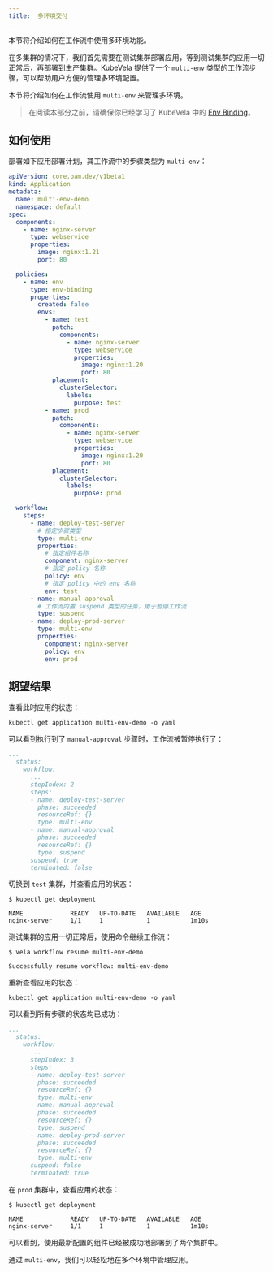 ```yaml
---
title:  多环境交付
---
```


本节将介绍如何在工作流中使用多环境功能。

在多集群的情况下，我们首先需要在测试集群部署应用，等到测试集群的应用一切正常后，再部署到生产集群。KubeVela 提供了一个 `multi-env` 类型的工作流步骤，可以帮助用户方便的管理多环境配置。

本节将介绍如何在工作流使用 `multi-env` 来管理多环境。

> 在阅读本部分之前，请确保你已经学习了 KubeVela 中的 [Env Binding](../policies/envbinding)。

## 如何使用

部署如下应用部署计划，其工作流中的步骤类型为 `multi-env`：

```yaml
apiVersion: core.oam.dev/v1beta1
kind: Application
metadata:
  name: multi-env-demo
  namespace: default
spec:
  components:
    - name: nginx-server
      type: webservice
      properties:
        image: nginx:1.21
        port: 80

  policies:
    - name: env
      type: env-binding
      properties:
        created: false
        envs:
          - name: test
            patch:
              components:
                - name: nginx-server
                  type: webservice
                  properties:
                    image: nginx:1.20
                    port: 80
            placement:
              clusterSelector:
                labels:
                  purpose: test
          - name: prod
            patch:
              components:
                - name: nginx-server
                  type: webservice
                  properties:
                    image: nginx:1.20
                    port: 80
            placement:
              clusterSelector:
                labels:
                  purpose: prod

  workflow:
    steps:
      - name: deploy-test-server
        # 指定步骤类型
        type: multi-env
        properties:
          # 指定组件名称
          component: nginx-server
          # 指定 policy 名称
          policy: env
          # 指定 policy 中的 env 名称
          env: test
      - name: manual-approval
        # 工作流内置 suspend 类型的任务，用于暂停工作流
        type: suspend
      - name: deploy-prod-server
        type: multi-env
        properties:
          component: nginx-server
          policy: env
          env: prod
```

## 期望结果

查看此时应用的状态：

```shell
kubectl get application multi-env-demo -o yaml
```

可以看到执行到了 `manual-approval` 步骤时，工作流被暂停执行了：

```yaml
...
  status:
    workflow:
      ...
      stepIndex: 2
      steps:
      - name: deploy-test-server
        phase: succeeded
        resourceRef: {}
        type: multi-env
      - name: manual-approval
        phase: succeeded
        resourceRef: {}
        type: suspend
      suspend: true
      terminated: false
```

切换到 `test` 集群，并查看应用的状态：

```shell
$ kubectl get deployment

NAME             READY   UP-TO-DATE   AVAILABLE   AGE
nginx-server     1/1     1            1           1m10s
```

测试集群的应用一切正常后，使用命令继续工作流：

```shell
$ vela workflow resume multi-env-demo

Successfully resume workflow: multi-env-demo
```

重新查看应用的状态：

```shell
kubectl get application multi-env-demo -o yaml
```

可以看到所有步骤的状态均已成功：

```yaml
...
  status:
    workflow:
      ...
      stepIndex: 3
      steps:
      - name: deploy-test-server
        phase: succeeded
        resourceRef: {}
        type: multi-env
      - name: manual-approval
        phase: succeeded
        resourceRef: {}
        type: suspend
      - name: deploy-prod-server
        phase: succeeded
        resourceRef: {}
        type: multi-env
      suspend: false
      terminated: true
```

在 `prod` 集群中，查看应用的状态：

```shell
$ kubectl get deployment

NAME             READY   UP-TO-DATE   AVAILABLE   AGE
nginx-server     1/1     1            1           1m10s
```

可以看到，使用最新配置的组件已经被成功地部署到了两个集群中。

通过 `multi-env`，我们可以轻松地在多个环境中管理应用。

